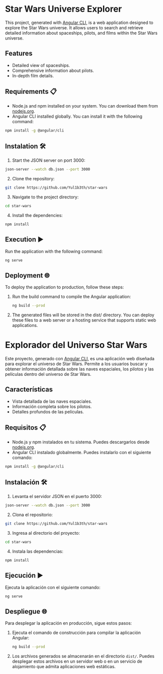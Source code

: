 # Star Wars Universe Explorer 

This project, generated with [Angular CLI](https://github.com/angular/angular-cli), is a web application designed to explore the Star Wars universe. It allows users to search and retrieve detailed information about spaceships, pilots, and films within the Star Wars universe.

## Features

- Detailed view of spaceships.
- Comprehensive information about pilots.
- In-depth film details.

## Requirements 📋

- Node.js and npm installed on your system. You can download them from [nodejs.org](https://nodejs.org/).
- Angular CLI installed globally. You can install it with the following command:

```bash
npm install -g @angular/cli
```

## Instalation 🛠️
1. Start the JSON server on port 3000:

```bash
json-server --watch db.json --port 3000
```

2. Clone the repository:
```bash
git clone https://github.com/Yul1b3th/star-wars
```

3. Navigate to the project directory:
```bash
cd star-wars
```

4. Install the dependencies:
```bash
npm install
```

## Execution ▶️
Run the application with the following command:
```bash
ng serve
```

## Deployment 🌐

To deploy the application to production, follow these steps:

1. Run the build command to compile the Angular application:



    ```bash
    ng build --prod
    ```

2. The generated files will be stored in the dist/ directory. You can deploy these files to a web server or a hosting service that supports static web applications.


# Explorador del Universo Star Wars

Este proyecto, generado con [Angular CLI](https://github.com/angular/angular-cli), es una aplicación web diseñada para explorar el universo de Star Wars. Permite a los usuarios buscar y obtener información detallada sobre las naves espaciales, los pilotos y las películas dentro del universo de Star Wars.

## Características

- Vista detallada de las naves espaciales.
- Información completa sobre los pilotos.
- Detalles profundos de las películas.

## Requisitos 📋

- Node.js y npm instalados en tu sistema. Puedes descargarlos desde [nodejs.org](https://nodejs.org/).
- Angular CLI instalado globalmente. Puedes instalarlo con el siguiente comando:

```bash
npm install -g @angular/cli
```

## Instalación 🛠️
1. Levanta el servidor JSON en el puerto 3000:

```bash
json-server --watch db.json --port 3000
```

2. Clona el repositorio:
```bash
git clone https://github.com/Yul1b3th/star-wars
```

3. Ingresa al directorio del proyecto:
```bash
cd star-wars
```

4. Instala las dependencias:
```bash
npm install
```


## Ejecución ▶️
Ejecuta la aplicación con el siguiente comando:
```bash
ng serve
```

## Despliegue 🌐

Para desplegar la aplicación en producción, sigue estos pasos:

1. Ejecuta el comando de construcción para compilar la aplicación Angular:

    ```bash
    ng build --prod
    ```

2. Los archivos generados se almacenarán en el directorio `dist/`. Puedes desplegar estos archivos en un servidor web o en un servicio de alojamiento que admita aplicaciones web estáticas.








